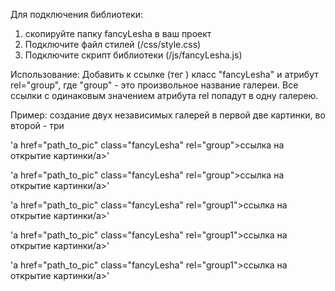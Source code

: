 Для подключения библиотеки:
1) скопируйте папку fancyLesha в ваш проект
2) Подключите файл стилей (/css/style.css)
3) Подключите скрипт библиотеки (/js/fancyLesha.js)

Использование:
Добавить к ссылке (тег <a>) класс "fancyLesha" и атрибут rel="group", 
где "group" - это произвольное название галереи.
Все ссылки с одинаковым значением атрибута rel попадут в одну галерею.

Пример: создание двух независимых галерей в первой две картинки, во второй - три

'a href="path_to_pic" class="fancyLesha" rel="group">ссылка на открытие картинки/a>'

'a href="path_to_pic" class="fancyLesha" rel="group">ссылка на открытие картинки/a>'

'a href="path_to_pic" class="fancyLesha" rel="group1">ссылка на открытие картинки/a>'

'a href="path_to_pic" class="fancyLesha" rel="group1">ссылка на открытие картинки/a>'

'a href="path_to_pic" class="fancyLesha" rel="group1">ссылка на открытие картинки/a>'
